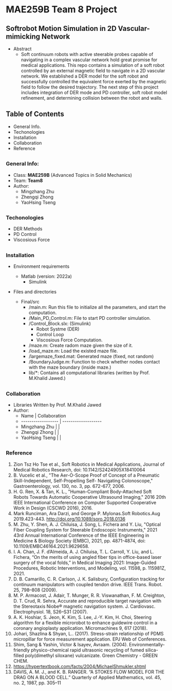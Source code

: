 # MAE259B __Team 8__ Project #
## Softrobot Motion Simulation in 2D Vascular-mimicking Network ##
- Abstract 
	- Soft continuum robots with active steerable probes capable of navigating in a complex vascular network hold great promise for medical applications. This repo contains a simulation of a soft robot controlled by an external magnetic field to navigate in a 2D vascular network. We established a DER model for the soft robot and successfully controlled the equivalent force exerted by the magnetic field to follow the desired trajectory. The next step of this project includes integration of DER mode and PD controller, soft robot model refinement, and determining collision between the robot and walls.  



## Table of Contents ## 
- General Info. 
- Techonologies
- Installation 
- Collaboration
- Reference

## 
### General Info: ###
- Class: __MAE259B__ (Advanced Topics in Solid Mechanics) 
- Team: __Team8__
- Author: 
	- Mingzhang Zhu 
	- Zhengqi Zhong 
	- YaoHsing Tseng

##
### Techonologies 
- DER Methods 
- PD Control 
- Viscosious Force 

##
### Installation 
- Environment requirements 
	- Matlab (version: 2022a) 
		- Simulink
	
- Files and directories
	- Final/src
		- /main.m: Run this file to initialize all the parameters, and start the computation.
		- /Main_PD_Control.m: File to start PD controller simulation.  
		- /Control_Block.slx: (Simulink) 
			- Robot Systme (DER)
			- Control Loop 
			- Viscosious Force Computation. 
		- /maze.m: Create radom maze given the size of it. 
		- /load_maze.m: Load the existed maze file. 
		- /largemaze_fixed.mat: Generated maze (fixed, not random) 
		- /BoundaryJudge.m: Function to check whether nodes contact with the maze boundary (inside maze.)  
		- lib/*: Contains all computational libraries (written by Prof. M.Khalid Jawed.) 
##
### Collaboration 
- Libraries Written by Prof. M.Khalid Jawed 
- Author: 
	-	Name	     |    Collaboration
	- ------------------ | -------------------
	-   Mingzhang Zhu    | \| 
	-   Zhengqi Zhong    | \|
	-   YaoHsing Tseng   | \|


##
### Reference
1. Zion Tsz Ho Tse et al., Soft Robotics in Medical Applications, Journal of Medical Robotics Research, doi: 10.1142/S2424905X18410064
2. B. Vucelic et al., "The Aer-O-Scope Proof of Concept of a Pneumatic Skill-Independent, Self-Propelling Self- Navigating Colonoscope," Gastroenterology, vol. 130, no. 3, pp. 672-677, 2006.
3. H. G. Ren, X. & Tan, K. L., "Human-Compliant Body-Attached Soft Robots Towards Automatic Cooperative Ultrasound Imaging," 2016 20th IEEE International Conference on Computer Supported Cooperative Work in Design (CSCWD 2016), 2016.
4. Mark Runciman, Ara Darzi, and George P. Mylonas.Soft Robotics.Aug 2019.423-443. http://doi.org/10.1089/soro.2018.0136
5. M. Zhu, Y. Shen, A. J. Chiluisa, J. Song, L. Fichera and Y. Liu, "Optical Fiber Coupling System for Steerable Endoscopic Instruments," 2021 43rd Annual International Conference of the IEEE Engineering in Medicine & Biology Society (EMBC), 2021, pp. 4871-4874, doi: 10.1109/EMBC46164.2021.9629658.
6. I. A. Chan, J. F. d’Almeida, A. J. Chiluisa, T. L. Carroll, Y. Liu, and L. Fichera, “On the merits of using angled fiber tips in office-based laser surgery of the vocal folds,” in Medical Imaging 2021: Image-Guided Procedures, Robotic Interventions, and Modeling, vol. 11598, p. 115981Z, 2021.
7. D. B. Camarillo, C. R. Carlson, J. K. Salisbury, Configuration tracking for continuum manipulators with coupled tendon drive. IEEE Trans. Robot. 25, 798–808 (2009).
8. M. P. Armacost, J. Adair, T. Munger, R. R. Viswanathan, F. M. Creighton, D. T. Crud, R. Sehra, Accurate and reproducible target navigation with the Stereotaxis Niobe® magnetic navigation system. J. Cardiovasc. Electrophysiol. 18, S26–S31 (2007).
9. A. K. Hoshiar, S. Jeon, K. Kim, S. Lee, J.-Y. Kim, H. Choi, Steering algorithm for a flexible microrobot to enhance guidewire control in a coronary angioplasty application. Micromachines 9, 617 (2018).
10. Johari, Shazlina & Shyan, L.. (2017). Stress-strain relationship of PDMS micropillar for force measurement application. EPJ Web of Conferences.
11. Shim, Sang & Yashin, Victor & Isayev, Avraam. (2004). Environmentally-friendly physico-chemical rapid ultrasonic recycling of fumed silica-filled poly(dimethyl siloxane) vulcanizate. Green Chemistry - GREEN CHEM. 
12. https://hypertextbook.com/facts/2004/MichaelShmukler.shtml
13. DAVIS, A. M. J., and K. B. RANGER. “A STOKES FLOW MODEL FOR THE DRAG ON A BLOOD CELL.” Quarterly of Applied Mathematics, vol. 45, no. 2, 1987, pp. 305–11









